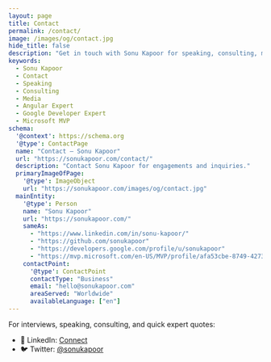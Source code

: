 ```yaml
---
layout: page
title: Contact
permalink: /contact/
image: /images/og/contact.jpg
hide_title: false
description: "Get in touch with Sonu Kapoor for speaking, consulting, media, and community initiatives."
keywords:
  - Sonu Kapoor
  - Contact
  - Speaking
  - Consulting
  - Media
  - Angular Expert
  - Google Developer Expert
  - Microsoft MVP
schema:
  '@context': https://schema.org
  '@type': ContactPage
  name: "Contact — Sonu Kapoor"
  url: "https://sonukapoor.com/contact/"
  description: "Contact Sonu Kapoor for engagements and inquiries."
  primaryImageOfPage:
    '@type': ImageObject
    url: "https://sonukapoor.com/images/og/contact.jpg"
  mainEntity:
    '@type': Person
    name: "Sonu Kapoor"
    url: "https://sonukapoor.com/"
    sameAs:
      - "https://www.linkedin.com/in/sonu-kapoor/"
      - "https://github.com/sonukapoor"
      - "https://developers.google.com/profile/u/sonukapoor"
      - "https://mvp.microsoft.com/en-US/MVP/profile/afa53cbe-8749-4273-a726-c850c4a95fe8"
    contactPoint:
      '@type': ContactPoint
      contactType: "Business"
      email: "hello@sonukapoor.com"
      areaServed: "Worldwide"
      availableLanguage: ["en"]
---
```


For interviews, speaking, consulting, and quick expert quotes:

- 💼 LinkedIn: <a href="https://www.linkedin.com/in/sonu-kapoor/" target="_blank" rel="noopener">Connect</a>
- 🐦 Twitter: <a href="https://x.com/sonukapoor1978" target="_blank" rel="noopener">@sonukapoor</a>

